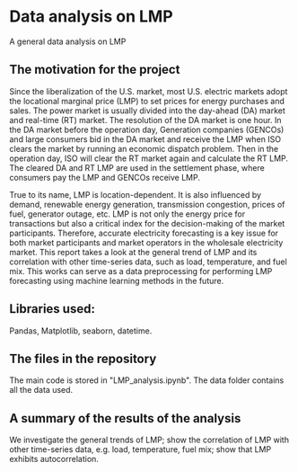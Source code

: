 # Data analysis on LMP
 A general data analysis on LMP
 
## The motivation for the project
Since the liberalization of the U.S. market, most U.S. electric markets adopt the locational marginal price (LMP) to set prices for energy purchases and sales. The power market is usually divided into the day-ahead (DA) market and real-time (RT) market. The resolution of the DA market is one hour. In the DA market before the operation day, Generation companies (GENCOs) and large consumers bid in the DA market and receive the LMP when ISO clears the market by running an economic dispatch problem. Then in the operation day, ISO will clear the RT market again and calculate the RT LMP. The cleared DA and RT LMP are used in the settlement phase, where consumers pay the LMP and GENCOs receive LMP.

True to its name, LMP is location-dependent. It is also influenced by demand, renewable energy generation, transmission congestion, prices of fuel, generator outage, etc. LMP is not only the energy price for transactions but also a critical index for the decision-making of the market participants. Therefore, accurate electricity forecasting is a key issue for both market participants and market operators in the wholesale electricity market. This report takes a look at the general trend of LMP and its correlation with other time-series data, such as load, temperature, and fuel mix. This works can serve as a data preprocessing for performing LMP forecasting using machine learning methods in the future.

## Libraries used:

Pandas, Matplotlib, seaborn, datetime.

## The files in the repository 
The main code is stored in "LMP_analysis.ipynb". The data folder contains all the data used.

## A summary of the results of the analysis
We investigate the general trends of LMP; show the correlation of LMP with other time-series data, e.g. load, temperature, fuel mix; show that LMP exhibits autocorrelation. 

